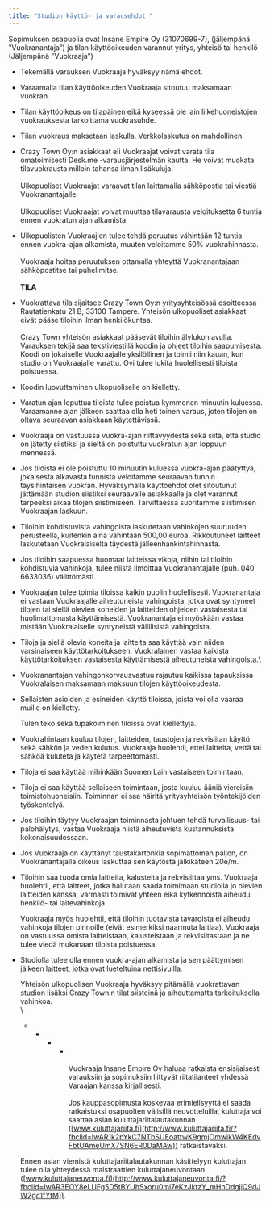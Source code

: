 ```yaml
---
title: "Studion käyttö- ja varausehdot "
---
```

Sopimuksen osapuolia ovat Insane Empire Oy (31070699-7), (jäljempänä ”Vuokranantaja”) ja tilan käyttöoikeuden varannut yritys, yhteisö tai henkilö (Jäljempänä ”Vuokraaja”)

* Tekemällä varauksen Vuokraaja hyväksyy nämä ehdot.
* Varaamalla tilan käyttöoikeuden Vuokraaja sitoutuu maksamaan vuokran.
* Tilan käyttöoikeus on tilapäinen eikä kyseessä ole lain liikehuoneistojen vuokrauksesta tarkoittama vuokrasuhde.
* Tilan vuokraus maksetaan laskulla. Verkkolaskutus on mahdollinen.
* Crazy Town Oy:n asiakkaat eli Vuokraajat voivat varata tila omatoimisesti Desk.me -varausjärjestelmän kautta. He voivat muokata tilavuokrausta milloin tahansa ilman lisäkuluja.\
  \
  Ulkopuoliset Vuokraajat varaavat tilan laittamalla sähköpostia tai viestiä Vuokranantajalle.\
  \
  Ulkopuoliset Vuokraajat voivat muuttaa tilavarausta veloituksetta 6 tuntia ennen vuokratun ajan alkamista.
* Ulkopuolisten Vuokraajien tulee tehdä peruutus vähintään 12 tuntia ennen vuokra-ajan alkamista, muuten veloitamme 50% vuokrahinnasta. \
  \
  Vuokraaja hoitaa peruutuksen ottamalla yhteyttä Vuokranantajaan sähköpostitse tai puhelimitse.\
  \
  **TILA**
* Vuokrattava tila sijaitsee Crazy Town Oy:n yritysyhteisössä osoitteessa Rautatienkatu 21 B, 33100 Tampere. Yhteisön ulkopuoliset asiakkaat eivät pääse tiloihin ilman henkilökuntaa. \
  \
  Crazy Town yhteisön asiakkaat pääsevät tiloihin älylukon avulla. Varauksen tekijä saa tekstiviestillä koodin ja ohjeet tiloihin saapumisesta. Koodi on jokaiselle Vuokraajalle yksilöllinen ja toimii niin kauan, kun studio on Vuokraajalle varattu. Ovi tulee lukita huolellisesti tiloista poistuessa.
* Koodin luovuttaminen ulkopuoliselle on kielletty.
* Varatun ajan loputtua tiloista tulee poistua kymmenen minuutin kuluessa. Varaamanne ajan jälkeen saattaa olla heti toinen varaus, joten tilojen on oltava seuraavan asiakkaan käytettävissä.
* Vuokraaja on vastuussa vuokra-ajan riittävyydestä sekä siitä, että studio on jätetty siistiksi ja sieltä on poistuttu vuokratun ajan loppuun mennessä.
* Jos tiloista ei ole poistuttu 10 minuutin kuluessa vuokra-ajan päätyttyä, jokaisesta alkavasta tunnista veloitamme seuraavan tunnin täysihintaisen vuokran. Hyväksymällä käyttöehdot olet sitoutunut jättämään studion siistiksi seuraavalle asiakkaalle ja olet varannut tarpeeksi aikaa tilojen siistimiseen. Tarvittaessa suoritamme siistimisen Vuokraajan laskuun.
* Tiloihin kohdistuvista vahingoista laskutetaan vahinkojen suuruuden perusteella, kuitenkin aina vähintään 500,00 euroa. Rikkoutuneet laitteet laskutetaan Vuokralaiselta täydestä jälleenhankintahinnasta.
* Jos tiloihin saapuessa huomaat laitteissa vikoja, niihin tai tiloihin kohdistuvia vahinkoja, tulee niistä ilmoittaa Vuokranantajalle (puh. 040 6633036) välittömästi.
* Vuokraajan tulee toimia tiloissa kaikin puolin huolellisesti. Vuokranantaja ei vastaan Vuokraajalle aiheutuneista vahingoista, jotka ovat syntyneet tilojen tai siellä olevien koneiden ja laitteiden ohjeiden vastaisesta tai huolimattomasta käyttämisestä. Vuokranantaja ei myöskään vastaa mistään Vuokralaiselle syntyneistä välillisistä vahingoista.
* Tiloja ja siellä olevia koneita ja laitteita saa käyttää vain niiden varsinaiseen käyttötarkoitukseen. Vuokralainen vastaa kaikista käyttötarkoituksen vastaisesta käyttämisestä aiheutuneista vahingoista.\
* Vuokranantajan vahingonkorvausvastuu rajautuu kaikissa tapauksissa Vuokralaisen maksamaan maksuun tilojen käyttöoikeudesta.
* Sellaisten asioiden ja esineiden käyttö tiloissa, joista voi olla vaaraa muille on kielletty.

  Tulen teko sekä tupakoiminen tiloissa ovat kiellettyjä.
* Vuokrahintaan kuuluu tilojen, laitteiden, taustojen ja rekvisiitan käyttö sekä sähkön ja veden kulutus. Vuokraaja huolehtii, ettei laitteita, vettä tai sähköä kuluteta ja käytetä tarpeettomasti.
* Tiloja ei saa käyttää mihinkään Suomen Lain vastaiseen toimintaan.
* Tiloja ei saa käyttää sellaiseen toimintaan, josta kuuluu ääniä viereisiin toimistohuoneisiin. Toiminnan ei saa häiritä yritysyhteisön työntekijöiden työskentelyä.
* Jos tiloihin täytyy Vuokraajan toiminnasta johtuen tehdä turvallisuus- tai palohälytys, vastaa Vuokraaja niistä aiheutuvista kustannuksista kokonaisuudessaan.
* Jos Vuokraaja on käyttänyt taustakartonkia sopimattoman paljon, on Vuokranantajalla oikeus laskuttaa sen käytöstä jälkikäteen 20e/m.
* Tiloihin saa tuoda omia laitteita, kalusteita ja rekvisiittaa yms. Vuokraaja huolehtii, että laitteet, jotka halutaan saada toimimaan studiolla jo olevien laitteiden kanssa, varmasti toimivat yhteen eikä kytkennöistä aiheudu henkilö- tai laitevahinkoja. 

  Vuokraaja myös huolehtii, että tiloihin tuotavista tavaroista ei aiheudu vahinkoja tilojen pinnoille (eivät esimerkiksi naarmuta lattiaa). Vuokraaja on vastuussa omista laitteistaan, kalusteistaan ja rekvisiitastaan ja ne tulee viedä mukanaan tiloista poistuessa.
* Studiolla tulee olla ennen vuokra-ajan alkamista ja sen päättymisen jälkeen laitteet, jotka ovat lueteltuina nettisivuilla.

  Yhteisön ulkopuolisen Vuokraaja hyväksyy pitämällä vuokrattavan studion lisäksi Crazy Townin tilat siisteinä ja aiheuttamatta tarkoituksella vahinkoa.\
  \
  - - - - \
  \
  Vuokraaja Insane Empire Oy haluaa ratkaista ensisijaisesti varauksiin ja sopimuksiin liittyvät riitatilanteet yhdessä Varaajan kanssa kirjallisesti.\
  \
  Jos kauppasopimusta koskevaa erimielisyyttä ei saada ratkaistuksi osapuolten välisillä neuvotteluilla, kuluttaja voi saattaa asian kuluttajariitalautakunnan ([www.kuluttajariita.fi](http://www.kuluttajariita.fi/?fbclid=IwAR1k2pYkC7NTbSUEoattwK9gmjOmwikW4KEdvFbtUAmeUmX7SN6ER0DaMAw)) ratkaistavaksi.

  Ennen asian viemistä kuluttajariitalautakunnan käsittelyyn kuluttajan tulee olla yhteydessä maistraattien kuluttajaneuvontaan ([www.kuluttajaneuvonta.fi](http://www.kuluttajaneuvonta.fi/?fbclid=IwAR3EOY8eLUFg5D5tBYUhSxoru0mi7eKzJktzY_mHnDdgjiQ9dJW2gc1fYtM)).